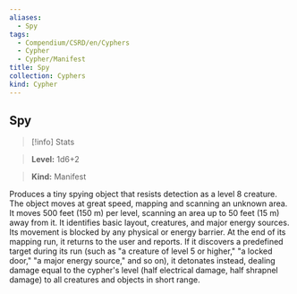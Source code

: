 ```yaml
---
aliases:
  - Spy
tags:
  - Compendium/CSRD/en/Cyphers
  - Cypher
  - Cypher/Manifest
title: Spy
collection: Cyphers
kind: Cypher
---
```

## Spy    
>[!info] Stats    
> **Level:** 1d6+2    
> **Kind:** Manifest  
    
Produces a tiny spying object that resists detection as a level 8 creature. The object moves at great speed, mapping and scanning an unknown area. It moves 500 feet (150 m) per level, scanning an area up to 50 feet (15 m) away from it. It identifies basic layout, creatures, and major energy sources. Its movement is blocked by any physical or energy barrier. At the end of its mapping run, it returns to the user and reports. If it discovers a predefined target during its run (such as "a creature of level 5 or higher," "a locked door," "a major energy source," and so on), it detonates instead, dealing damage equal to the cypher's level (half electrical damage, half shrapnel damage) to all creatures and objects in short range.